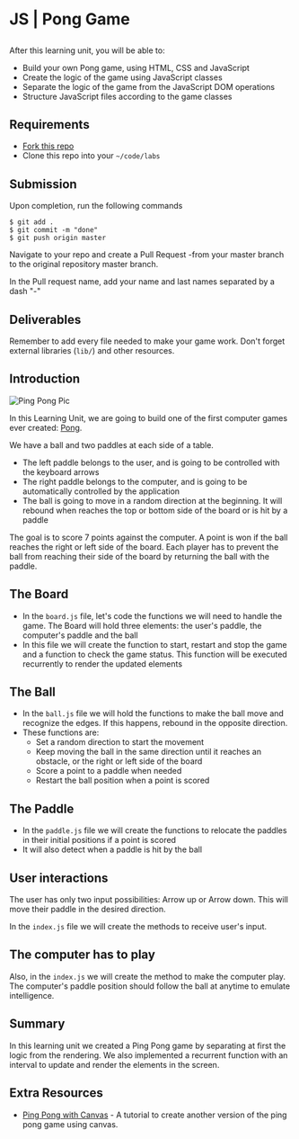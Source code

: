

# JS | Pong Game



## 

After this learning unit, you will be able to:

- Build your own Pong game, using HTML, CSS and JavaScript
- Create the logic of the game using JavaScript classes
- Separate the logic of the game from the JavaScript DOM operations
- Structure JavaScript files according to the game classes

## Requirements

- [Fork this repo](https://guides.github.com/activities/forking/)
- Clone this repo into your `~/code/labs`

## Submission

Upon completion, run the following commands
```
$ git add .
$ git commit -m "done"
$ git push origin master
```
Navigate to your repo and create a Pull Request -from your master branch to the original repository master branch.

In the Pull request name, add your name and last names separated by a dash "-"

## Deliverables

Remember to add every file needed to make your game work. Don't forget external libraries (`lib/`) and other resources.

## Introduction

![Ping Pong Pic](https://i.imgur.com/XOUlFqu.png)

In this Learning Unit, we are going to build one of the first computer games ever created: [Pong](https://en.wikipedia.org/wiki/Pong).

We have a ball and two paddles at each side of a table.

- The left paddle belongs to the user, and is going to be controlled with the keyboard arrows
- The right paddle belongs to the computer, and is going to be automatically controlled by the application
- The ball is going to move in a random direction at the beginning. It will rebound when reaches the top or bottom side of the board or is hit by a paddle

The goal is to score 7 points against the computer. A point is won if the ball reaches the right or left side of the board. Each player has to prevent the ball from reaching their side of the board by returning the ball with the paddle.


## The Board

- In the `board.js` file, let's code the functions we will need to handle the game. The Board will hold three elements: the user's paddle, the computer's paddle and the ball
- In this file we will create the function to start, restart and stop the game and a function to check the game status. This function will be executed recurrently to render the updated elements

## The Ball

- In the `ball.js` file we will hold the functions to make the ball move and recognize the edges. If this happens, rebound in the opposite direction.
- These functions are:
	- Set a random direction to start the movement
	- Keep moving the ball in the same direction until it reaches an obstacle, or the right or left side of the board
	- Score a point to a paddle when needed
	- Restart the ball position when a point is scored

## The Paddle

- In the `paddle.js` file we will create the functions to relocate the paddles in their initial positions if a point is scored
- It will also detect when a paddle is hit by the ball

## User interactions

The user has only two input possibilities: Arrow up or Arrow down. This will move their paddle in the desired direction.

In the `index.js` file we will create the methods to receive user's input.

## The computer has to play

Also, in the `index.js` we will create the method to make the computer play. The computer's paddle position should follow the ball at anytime to emulate intelligence.


## Summary

In this learning unit we created a Ping Pong game by separating at first the logic from the rendering. We also implemented a recurrent function with an interval to update and render the elements in the screen.

## Extra Resources

- [Ping Pong with Canvas](http://cssdeck.com/labs/ping-pong-game-tutorial-with-html5-canvas-and-sounds) - A tutorial to create another version of the ping pong game using canvas.
